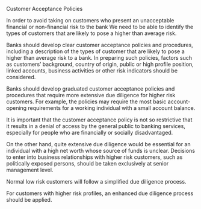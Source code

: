 Customer Acceptance Policies

In order to avoid taking on customers who present an unacceptable financial or non-financial risk to the bank
We need to be able to identify the types of customers that are likely to pose a higher than average risk.

Banks should develop clear customer acceptance policies and procedures, including a description of the types of customer that are likely to pose a higher than average risk to a bank. In preparing such policies, factors such as customers’ background, country of origin, public or high profile position, linked accounts, business activities or other risk indicators should be considered. 

Banks should develop graduated customer acceptance policies and procedures that require more extensive due diligence for higher risk customers. For example, the policies may require the most basic account-opening requirements for a working individual with a small account balance. 

It is important that the customer acceptance policy is not so restrictive that it results in a denial of access by the general public to banking services, especially for people who are financially or socially disadvantaged. 

On the other hand, quite extensive due diligence would be essential for an individual with a high net worth whose source of funds is unclear. Decisions to enter into business relationships with higher risk customers, such as politically exposed persons, should be taken exclusively at senior management level.

Normal low risk customers will follow a simplified due diligence process.

For customers with higher risk profiles, an enhanced due diligence process should be applied.